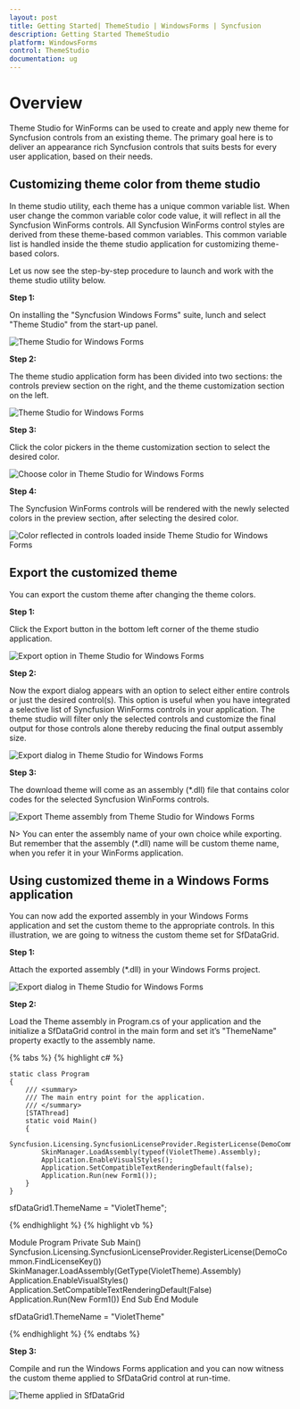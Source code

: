 ```yaml
---
layout: post
title: Getting Started| ThemeStudio | WindowsForms | Syncfusion
description: Getting Started ThemeStudio
platform: WindowsForms
control: ThemeStudio
documentation: ug
---
```


# Overview

Theme Studio for WinForms can be used to create and apply new theme for Syncfusion controls from an existing theme. The primary goal here is to deliver an appearance rich Syncfusion controls that suits bests for every user application, based on their needs. 

## Customizing theme color from theme studio

In theme studio utility, each theme has a unique common variable list. When user change the common variable color code value, it will reflect in all the Syncfusion WinForms controls. All Syncfusion WinForms control styles are derived from these theme-based common variables. This common variable list is handled inside the theme studio application for customizing theme-based colors. 

Let us now see the step-by-step procedure to launch and work with the theme studio utility below.


**Step 1:**

On installing the "Syncfusion Windows Forms" suite, lunch and select "Theme Studio" from the start-up panel.

![Theme Studio for Windows Forms](ThemeStudio_images/Built-In-Themes.png)


**Step 2:**

The theme studio application form has been divided into two sections: the controls preview section on the right, and the theme customization section on the left.

![Theme Studio for Windows Forms](ThemeStudio_images/theme-studio.png)


**Step 3:**

Click the color pickers in the theme customization section to select the desired color.

![Choose color in Theme Studio for Windows Forms](ThemeStudio_images/color-selected-in-theme-studio.png)


**Step 4:**

The Syncfusion WinForms controls will be rendered with the newly selected colors in the preview section, after selecting the desired color. 

![Color reflected in controls loaded inside Theme Studio for Windows Forms](ThemeStudio_images/color-reflected-theme-studio.png)


## Export the customized theme
 
You can export the custom theme after changing the theme colors.


**Step 1:**

Click the Export button in the bottom left corner of the theme studio application. 

![Export option in Theme Studio for Windows Forms](ThemeStudio_images/Export-Theme-studio.png)


**Step 2:**

Now the export dialog appears with an option to select either entire controls or just the desired control(s). This option is useful when you have integrated a selective list of Syncfusion WinForms controls in your application. The theme studio will filter only the selected controls and customize the final output for those controls alone thereby reducing the final output assembly size. 

![Export dialog in Theme Studio for Windows Forms](ThemeStudio_images/Export-dialog-theme-studio.png)


**Step 3:**

The download theme will come as an assembly (*.dll) file that contains color codes for the selected Syncfusion WinForms controls. 

![Export Theme assembly from Theme Studio for Windows Forms](ThemeStudio_images/Theme-Assembly-Theme-studio.png)


N> You can enter the assembly name of your own choice while exporting. But remember that the assembly (*.dll) name will be custom theme name, when you refer it in your WinForms application. 


## Using customized theme in a Windows Forms application

You can now add the exported assembly in your Windows Forms application and set the custom theme to the appropriate controls. In this illustration, we are going to witness the custom theme set for SfDataGrid. 

**Step 1:**

Attach the exported assembly (*.dll) in your Windows Forms project.

![Export dialog in Theme Studio for Windows Forms](ThemeStudio_images/Export-dialog-theme-studio.png)

**Step 2:**

Load the Theme assembly in Program.cs of your application and the initialize a SfDataGrid control in the main form and set it’s "ThemeName" property exactly to the assembly name.

{% tabs %}
{% highlight c# %}

    static class Program
    {
        /// <summary>
        /// The main entry point for the application.
        /// </summary>
        [STAThread]
        static void Main()
        {
			Syncfusion.Licensing.SyncfusionLicenseProvider.RegisterLicense(DemoCommon.FindLicenseKey());
            SkinManager.LoadAssembly(typeof(VioletTheme).Assembly);
            Application.EnableVisualStyles();
            Application.SetCompatibleTextRenderingDefault(false);
            Application.Run(new Form1());
        }
    }
	
sfDataGrid1.ThemeName = "VioletTheme";
	
{% endhighlight %}
{% highlight vb %}

Module Program
    <STAThread>
    Private Sub Main()
        Syncfusion.Licensing.SyncfusionLicenseProvider.RegisterLicense(DemoCommon.FindLicenseKey())
        SkinManager.LoadAssembly(GetType(VioletTheme).Assembly)
        Application.EnableVisualStyles()
        Application.SetCompatibleTextRenderingDefault(False)
        Application.Run(New Form1())
    End Sub
End Module

sfDataGrid1.ThemeName = "VioletTheme"

{% endhighlight %}
{% endtabs %}

**Step 3:**

Compile and run the Windows Forms application and you can now witness the custom theme applied to SfDataGrid control at run-time. 

![Theme applied in SfDataGrid](ThemeStudio_images/Theme-applied-SfDataGrid.png)
